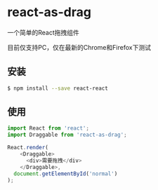 # react-as-drag

一个简单的React拖拽组件

目前仅支持PC，仅在最新的Chrome和Firefox下测试

## 安装

```bash
$ npm install --save react-react
```

## 使用

```javascript
import React from 'react';
import Draggable from 'react-as-drag';

React.render(
    <Draggable>
      <div>需要拖拽</div>
    </Draggable>,
  document.getElementById('normal')
);
```